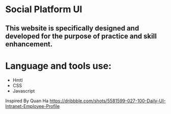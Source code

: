 # Social Platform UI

## This website is specifically designed and developed for the purpose of practice and skill enhancement.

# Language and tools use:
- Hmtl
- CSS
- Javascript 

Inspired By Quan Ha
https://dribbble.com/shots/5581599-027-100-Daily-UI-Intranet-Employee-Profile
